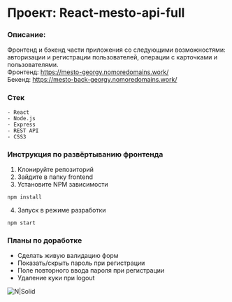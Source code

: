 # Проект: React-mesto-api-full

### Описание:
Фронтенд и бэкенд части приложения со следующими возможностями: авторизации и регистрации пользователей, операции с карточками и пользователями.  
Фронтенд: https://mesto-georgy.nomoredomains.work/  
Бекенд: https://mesto-back-georgy.nomoredomains.work/

### Стек

```
- React
- Node.js
- Express
- REST API
- CSS3
```

### Инструкция по развёртыванию фронтенда
1. Клонируйте репозиторий
2. Зайдите в папку frontend
3. Установите NPM зависимости
```
npm install
```
4. Запуск в режиме разработки
```
npm start
```

### Планы по доработке 

- Сделать живую валидацию форм
- Показать/скрыть пароль при регистрации
- Поле повторного ввода пароля при регистрации
- Удаление куки при logout

![N|Solid](https://img.shields.io/badge/-©%202021-red)
